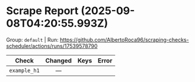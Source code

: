 # Scrape Report (2025-09-08T04:20:55.993Z)

Group: `default`  |  Run: https://github.com/AlbertoRoca96/scraping-checks-scheduler/actions/runs/17539578790

| Check | Changed | Keys | Error |
|---|:---:|:--|:--|
| `example_h1` | — |  |  |
